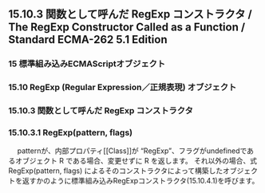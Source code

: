 15.10.3 関数として呼んだ RegExp コンストラクタ / The RegExp Constructor Called as a Function / Standard ECMA-262 5.1 Edition
----------------------------------------------------------------------------------------------------------------------------

### 15 標準組み込みECMAScriptオブジェクト

### 15.10 RegExp (Regular Expression／正規表現) オブジェクト

### 15.10.3 関数として呼んだ RegExp コンストラクタ

### 15.10.3.1 RegExp(pattern, flags)

　 patternが、内部プロパティ[[Class]]が “RegExp”、フラグがundefinedであるオブジェクト R である場合、変更せずに R を返します。 それ以外の場合、式 RegExp(pattern, flags) によるそのコンストラクタによって構築したオブジェクトを返すかのように標準組み込みRegExpコンストラクタ(15.10.4.1)を呼びます。
